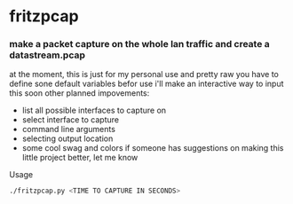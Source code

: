 # fritzpcap
### make a packet capture on the whole lan traffic and create a datastream.pcap



at the moment, this is just for my personal use and pretty raw
you have to define sone default variables befor use
i'll make an interactive way to input this soon
other planned impovements:
 - list all possible interfaces to capture on
 - select interface to capture
 - command line arguments
 - selecting output location
 - some cool swag and colors
if someone has suggestions on making this little project better, let me know

Usage
```bash
./fritzpcap.py <TIME TO CAPTURE IN SECONDS>
```
